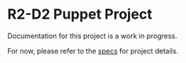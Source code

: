 # R2-D2 Puppet Project
Documentation for this project is a work in progress.

For now, please refer to the [specs](specs.yaml) for project details.
